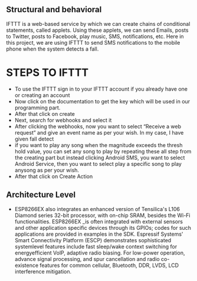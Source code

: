 ## Structural and behavioral
IFTTT is a web-based service by which we can create chains of conditional
statements, called applets. Using these applets, we can send Emails, posts to
Twitter, posts to Facebook, play music, SMS, notifications, etc. Here in this
project, we are using IFTTT to send SMS notifications to the mobile phone when the system detects a fall.
# STEPS TO IFTTT
- To use the IFTTT sign in to your IFTTT account if you already have one or creating an account
- Now click on the documentation to get the key which will be used in our programming part.
- After that click on create 
- Next, search for webhooks and select it
- After clicking the webhooks, now you want to select “Receive a web request” and give an event name as per your wish. In my case, I have given fall detect
- if you want to play any song when the magnitude exceeds the thresh hold value, you can set any song to play by repeating these all step from the creating part but instead clicking Android SMS, you want to select Android Service, then you want to select play a specific song to play anysong as per your wish.
- After that click on Create Action
## Architecture Level
- ESP8266EX also integrates an enhanced version of Tensilica's L106
Diamond series 32-bit processor, with on-chip SRAM, besides the Wi-Fi
functionalities. ESP8266EX _is often integrated with external sensors and
other application specific devices through its GPIOs; codes for such
applications are provided in examples in the SDK. Espressif Systems' Smart
Connectivity Platform (ESCP) demonstrates sophisticated systemlevel
features include fast sleep/wake context switching for energyefficient VolP,
adaptive radio biasing. For low-power operation, advance signal
processing, and spur cancellation and radio co-existence features for
common cellular, Bluetooth, DDR, LVDS, LCD interference mitigation.
